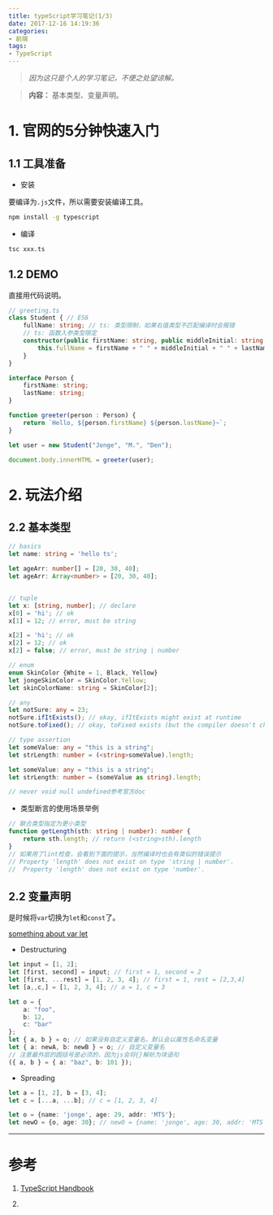 ```yaml
---
title: typeScript学习笔记(1/3)
date: 2017-12-16 14:19:36
categories:
- 前端
tags:
- TypeScript
---
```


>*因为这只是个人的学习笔记，不便之处望谅解。*

>**内容：** 基本类型、变量声明。

# 1. 官网的5分钟快速入门

## 1.1 工具准备

* 安装

要编译为`.js`文件，所以需要安装编译工具。

```bash
npm install -g typescript
```

* 编译

```bash
tsc xxx.ts
```

## 1.2 DEMO

直接用代码说明。
<!-- more -->

```ts
// greeting.ts
class Student { // ES6
    fullName: string; // ts: 类型限制，如果右值类型不匹配编译时会报错
    // ts: 函数入参类型限定
    constructor(public firstName: string, public middleInitial: string, public lastName: string) {
        this.fullName = firstName + " " + middleInitial + " " + lastName;
    }
}

interface Person {
    firstName: string;
    lastName: string;
}

function greeter(person : Person) {
    return `Hello, ${person.firstName} ${person.lastName}~`;
}

let user = new Student("Jonge", "M.", "Den");

document.body.innerHTML = greeter(user);
```

# 2. 玩法介绍

## 2.2 基本类型

```ts
// basics
let name: string = 'hello ts';

let ageArr: number[] = [20, 30, 40];
let ageArr: Array<number> = [20, 30, 40];


// tuple
let x: [string, number]; // declare
x[0] = 'hi'; // ok
x[1] = 12; // error, must be string

x[2] = 'hi'; // ok
x[2] = 12; // ok
x[2] = false; // error, must be string | number

// enum
enum SkinColor {White = 1, Black, Yellow}
let jongeSkinColor = SkinColor.Yellow;
let skinColorName: string = SkinColor[2];

// any
let notSure: any = 23;
notSure.ifItExists(); // okay, ifItExists might exist at runtime
notSure.toFixed(); // okay, toFixed exists (but the compiler doesn't check)

// type assertion
let someValue: any = "this is a string";
let strLength: number = (<string>someValue).length;

let someValue: any = "this is a string";
let strLength: number = (someValue as string).length;

// never void null undefined参考官方doc
```

* 类型断言的使用场景举例

```ts
// 联合类型指定为更小类型
function getLength(sth: string | number): number {
    return sth.length; // return (<string>sth).length
}
// 如果用了lint检查，会看到下面的提示，当然编译时也会有类似的错误提示
// Property 'length' does not exist on type 'string | number'.
//  Property 'length' does not exist on type 'number'.
```

## 2.2 变量声明

是时候将`var`切换为`let`和`const`了。

[something about var let](https://www.typescriptlang.org/docs/handbook/variable-declarations.html)

* Destructuring

```ts
let input = [1, 2];
let [first, second] = input; // first = 1, second = 2
let [first, ...rest] = [1, 2, 3, 4]; // first = 1, rest = [2,3,4]
let [a,,c,] = [1, 2, 3, 4]; // a = 1, c = 3

let o = {
    a: "foo",
    b: 12,
    c: "bar"
};
let { a, b } = o; // 如果没有自定义变量名，默认会以属性名命名变量
let { a: newA, b: newB } = o; // 自定义变量名
// 注意最外层的圆括号是必须的，因为js会将{}解析为块语句
({ a, b } = { a: "baz", b: 101 });
```

* Spreading

```ts
let a = [1, 2], b = [3, 4];
let c = [...a, ...b]; // c = [1, 2, 3, 4]

let o = {name: 'jonge', age: 29, addr: 'MTS'};
let newO = {o, age: 30}; // newO = {name: 'jonge', age: 30, addr: 'MTS'}
```

------

# 参考

1. [TypeScript Handbook](https://www.typescriptlang.org/docs/handbook)

2. 
